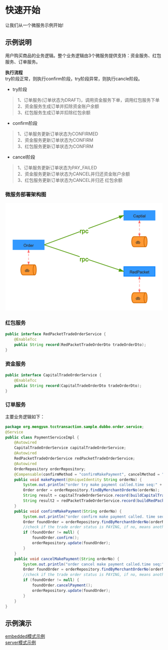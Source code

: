 # 快速开始
让我们从一个微服务示例开始!  

## 示例说明
用户购买商品的业务逻辑。整个业务逻辑由3个微服务提供支持：资金服务、红包服务、订单服务。 
    
**执行流程**  
try阶段正常，则执行confirm阶段，try阶段异常，则执行cancle阶段。  
- try阶段
> 1、订单服务(订单状态为DRAFT)，调用资金服务下单，调用红包服务下单  
> 2、资金服务生成订单并扣除资金账户余额  
> 3、红包服务生成订单并扣除红包余额   

- confirm阶段
> 1、订单服务更新订单状态为CONFIRMED   
> 2、资金服务更新订单状态为CONFIRM   
> 3、红包服务更新订单状态为CONFIRM   

- cancel阶段
> 1、订单服务更新订单状态为PAY_FAILED   
> 2、资金服务更新订单状态为CANCEL并归还资金账户余额    
> 3、红包服务更新订单状态为CANCEL并归还 红包余额  

### 微服务部署架构图
![微服务部署架构图](../img/sample-project-deployment.png)  

   
### 红包服务
```java
public interface RedPacketTradeOrderService {
    @EnableTcc
    public String record(RedPacketTradeOrderDto tradeOrderDto);
}
```

### 资金服务
```java
public interface CapitalTradeOrderService {
    @EnableTcc
    public String record(CapitalTradeOrderDto tradeOrderDto);
}
```

### 订单服务
主要业务逻辑如下：
```java
package org.mengyun.tcctransaction.sample.dubbo.order.service;
@Service
public class PaymentServiceImpl {
    @Autowired
    CapitalTradeOrderService capitalTradeOrderService;
    @Autowired
    RedPacketTradeOrderService redPacketTradeOrderService;
    @Autowired
    OrderRepository orderRepository;
    @Compensable(confirmMethod = "confirmMakePayment", cancelMethod = "cancelMakePayment", asyncConfirm = false)
    public void makePayment(@UniqueIdentity String orderNo) {
        System.out.println("order try make payment called.time seq:" + DateFormatUtils.format(Calendar.getInstance(), "yyyy-MM-dd HH:mm:ss"));
        Order order = orderRepository.findByMerchantOrderNo(orderNo);
        String result = capitalTradeOrderService.record(buildCapitalTradeOrderDto(order));
        String result2 = redPacketTradeOrderService.record(buildRedPacketTradeOrderDto(order));
    }
    public void confirmMakePayment(String orderNo) {
        System.out.println("order confirm make payment called. time seq:" + DateFormatUtils.format(Calendar.getInstance(), "yyyy-MM-dd HH:mm:ss"));
        Order foundOrder = orderRepository.findByMerchantOrderNo(orderNo);
        //check if the trade order status is PAYING, if no, means another call confirmMakePayment happened, return directly, ensure idempotency.
        if (foundOrder != null) {
            foundOrder.confirm();
            orderRepository.update(foundOrder);
        }
    }
    public void cancelMakePayment(String orderNo) {
        System.out.println("order cancel make payment called.time seq:" + DateFormatUtils.format(Calendar.getInstance(), "yyyy-MM-dd HH:mm:ss"));
        Order foundOrder = orderRepository.findByMerchantOrderNo(orderNo);
        //check if the trade order status is PAYING, if no, means another call cancelMakePayment happened, return directly, ensure idempotency.
        if (foundOrder != null) {
            foundOrder.cancelPayment();
            orderRepository.update(foundOrder);
        }
    }
}

```



## 示例演示
[embedded模式示例](/zh-cn/docs/tutorial/quickstart/embedded-sample.html)  
[server模式示例](/zh-cn/docs/tutorial/quickstart/server-sample.html)  



